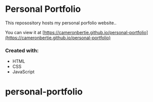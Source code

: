 # Personal Portfolio
This reposository hosts my personal porfolio website..

You can view it at [https://cameronbertie.github.io/personal-portfolio](https://cameronbertie.github.io/personal-portfolio)

### Created with:
* HTML
* CSS
* JavaScript


# personal-portfolio
